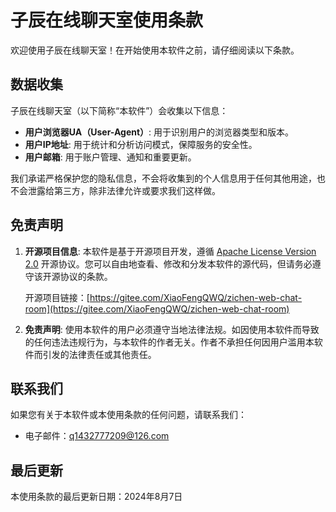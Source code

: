 # 子辰在线聊天室使用条款

欢迎使用子辰在线聊天室！在开始使用本软件之前，请仔细阅读以下条款。

## 数据收集

子辰在线聊天室（以下简称“本软件”）会收集以下信息：

- **用户浏览器UA（User-Agent）**: 用于识别用户的浏览器类型和版本。
- **用户IP地址**: 用于统计和分析访问模式，保障服务的安全性。
- **用户邮箱**: 用于账户管理、通知和重要更新。

我们承诺严格保护您的隐私信息，不会将收集到的个人信息用于任何其他用途，也不会泄露给第三方，除非法律允许或要求我们这样做。

## 免责声明

1. **开源项目信息**: 本软件是基于开源项目开发，遵循 [Apache License Version 2.0](https://www.apache.org/licenses/LICENSE-2.0) 开源协议。您可以自由地查看、修改和分发本软件的源代码，但请务必遵守该开源协议的条款。

   开源项目链接：[https://gitee.com/XiaoFengQWQ/zichen-web-chat-room](https://gitee.com/XiaoFengQWQ/zichen-web-chat-room)

2. **免责声明**: 使用本软件的用户必须遵守当地法律法规。如因使用本软件而导致的任何违法违规行为，与本软件的作者无关。作者不承担任何因用户滥用本软件而引发的法律责任或其他责任。

## 联系我们

如果您有关于本软件或本使用条款的任何问题，请联系我们：

- 电子邮件：[q1432777209@126.com](mailto:q1432777209@126.com)

## 最后更新

本使用条款的最后更新日期：2024年8月7日